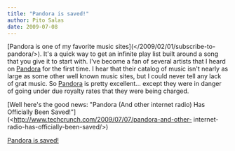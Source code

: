 ```yaml
---
title: "Pandora is saved!"
author: Pito Salas
date: 2009-07-08
---
```




[Pandora is one of my favorite music sites](</2009/02/01/subscribe-to-
pandora/>). It's a quick way to get an infinite play list built around a song
that you give it to start with. I've become a fan of several artists that I
heard on [Pandora](<http://www.pandora.com/>) for the first time. I hear that
their catalog of music isn't nearly as large as some other well known music
sites, but I could never tell any lack of grat music. So
[Pandora](<http://www.pandora.com/>) is pretty excellent… except they were in
danger of going under due royalty rates that they were being charged.

[Well here's the good news: "Pandora (And other internet radio) Has Officially
Been Saved!"](<http://www.techcrunch.com/2009/07/07/pandora-and-other-
internet-radio-has-officially-been-saved/>)


[Pandora is saved!](None)
